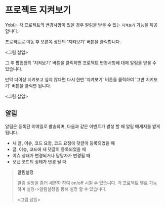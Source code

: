 # 프로젝트 지켜보기

Yobi는 각 프로젝트의 변경사항이 있을 경우 알림을 받을 수 있는 `지켜보기` 기능을 제공합니다.

프로젝트로 이동 후 오른쪽 상단의 '지켜보기' 버튼을 클릭합니다.

<그림 삽입>

그 후 팝업창의 '지켜보기' 버튼을 클릭하면 프로젝트 변경사항에 대해 알림을 받을 수 있습니다.

만약 더이상 지켜보고 싶지 않다면 다시 한번 '지켜보기' 버튼을 클릭하여 '그만 지켜보기' 버튼을 클릭면 됩니다.

<그림 삽입>

## 알림

알림은 등록된 이메일로 발송되며, 다음과 같은 이벤트가 발생 할 때 알림 메세지를 받게 됩니다.

* 새 글, 이슈, 코드 요청, 코드 요청에 댓글이 등록되었을 때
* 글, 이슈, 코드에 새 댓글이 등록되었을 때
* 이슈 상태가 변경되거나 담당자가 변경될 때
* 보낸 코드의 상태가 변경 될 때

> **알림설정**
>
> 알림 설정을 좀더 세분화 하여 on/off 시킬 수 있습니다. 각 프로젝트 별로 가능하며 설정->알림설정을 통해 설정 할 수 있습니다.
>
> <그림 삽입>

